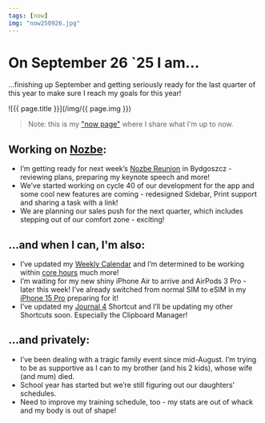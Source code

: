 ```yaml
---
tags: [now]
img: "now250926.jpg"
---
```


# On September 26 `25 I am…

…finishing up September and getting seriously ready for the last quarter of this year to make sure I reach my goals for this year!

<!--More-->

![{{ page.title }}](/img/{{ page.img }})

> Note: this is my ["now page"](/now) where I share what I'm up to now.

## Working on [Nozbe][n]:

* I’m getting ready for next week’s [Nozbe Reunion](/reunion) in Bydgoszcz - reviewing plans, preparing my keynote speech and more!
* We’ve started working on cycle 40 of our development for the app and some cool new features are coming - redesigned Sidebar, Print support and sharing a task with a link!
* We are planning our sales push for the next quarter, which includes stepping out of our comfort zone - exciting!

## …and when I can, I'm also:

* I’ve updated my [Weekly Calendar](/week) and I’m determined to be working within [core hours](/podcast-204) much more!
* I’m waiting for my new shiny iPhone Air to arrive and AirPods 3 Pro - later this week! I’ve already switched from normal SIM to eSIM in my [iPhone 15 Pro](/iphone15) preparing for it!
* I’ve updated my [Journal 4](/journal4) Shortcut and I’ll be updating my other Shortcuts soon. Especially the Clipboard Manager!

## …and privately:

* I’ve been dealing with a tragic family event since mid-August. I’m trying to be as supportive as I can to my brother (and his 2 kids), whose wife (and mum) died.
* School year has started but we’re still figuring out our daughters’ schedules.
* Need to improve my training schedule, too - my stats are out of whack and my body is out of shape!


[n]: https://michael.gratis/nozbe
[np]: https://michael.gratis/nozbepersonal